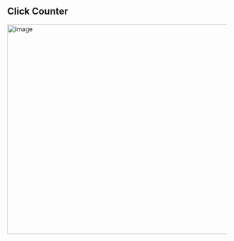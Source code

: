 ## Click Counter
<img width="616" height="483" alt="image" src="https://github.com/user-attachments/assets/ecbc1621-dcc8-48e0-9741-49495b63ec44" />
